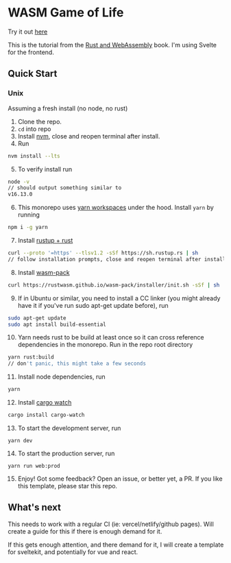 # WASM Game of Life

Try it out [here](https://mdegraw.github.io/rust-wasm-game-of-life/)

This is the tutorial from the [Rust and WebAssembly](https://rustwasm.github.io/docs/book/) book. I'm using Svelte for the frontend.

## Quick Start
### Unix

Assuming a fresh install (no node, no rust)

1. Clone the repo.
2. `cd` into repo
3. Install [nvm](https://github.com/nvm-sh/nvm#installing-and-updating), close and reopen terminal after install.
4. Run
```bash
nvm install --lts
```
5. To verify install run
```bash
node -v
// should output something similar to
v16.13.0
```
6. This monorepo uses [yarn workspaces](https://yarnpkg.com/features/workspaces) under the hood. Install `yarn` by running
```bash
npm i -g yarn
```
7. Install [rustup + rust](https://www.rust-lang.org/tools/install)
```bash
curl --proto '=https' --tlsv1.2 -sSf https://sh.rustup.rs | sh
// follow installation prompts, close and reopen terminal after install.
```
8. Install [wasm-pack](https://rustwasm.github.io/wasm-pack/installer/)
```bash
curl https://rustwasm.github.io/wasm-pack/installer/init.sh -sSf | sh
```
9. If in Ubuntu or similar, you need to install a CC linker (you might already have it if you've run sudo apt-get update before), run
```bash
sudo apt-get update
sudo apt install build-essential

```
10. Yarn needs rust to be build at least once so it can cross reference dependencies in the monorepo. Run in the repo root directory
```bash
yarn rust:build
// don't panic, this might take a few seconds
```
11. Install node dependencies, run
```bash
yarn
```
12. Install [cargo watch](https://crates.io/crates/cargo-watch)
```bash
cargo install cargo-watch
```
13. To start the development server, run
```
yarn dev
```
14. To start the production server, run
```
yarn run web:prod
```
15. Enjoy! Got some feedback? Open an issue, or better yet, a PR. If you like this template, please star this repo.

## What's next
This needs to work with a regular CI (ie: vercel/netlify/github pages). Will create a guide for this if there is enough demand for it.

If this gets enough attention, and there demand for it, I will create a template for sveltekit, and potentially for vue and react.